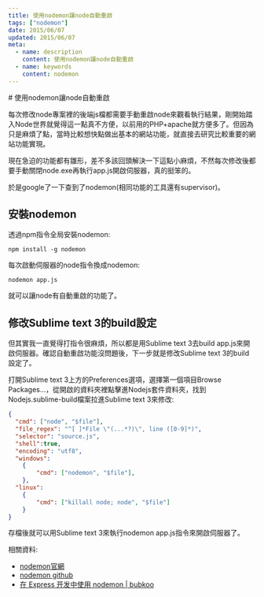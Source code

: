```yaml
---
title: 使用nodemon讓node自動重啟
tags: ["nodemon"]
date: 2015/06/07 
updated: 2015/06/07 
meta:
  - name: description
    content: 使用nodemon讓node自動重啟
  - name: keywords
    content: nodemon
---
```

<Breadcrumb />
# 使用nodemon讓node自動重啟

每次修改node專案裡的後端js檔都需要手動重啟node來觀看執行結果，剛開始踏入Node世界就覺得這一點真不方便，以前用的PHP+apache就方便多了。但因為只是麻煩了點，當時比較想快點做出基本的網站功能，就直接去研究比較重要的網站功能實現。

現在急迫的功能都有雛形，差不多該回頭解決一下這點小麻煩，不然每次修改後都要手動關閉node.exe再執行app.js開啟伺服器，真的挺笨的。

於是google了一下查到了nodemon(相同功能的工具還有supervisor)。

## 安裝nodemon

透過npm指令全局安裝nodemon:

```
npm install -g nodemon
```

每次啟動伺服器的node指令換成nodemon:

```
nodemon app.js
```

就可以讓node有自動重啟的功能了。

## 修改Sublime text 3的build設定

但其實我一直覺得打指令很麻煩，所以都是用Sublime text 3去build app.js來開啟伺服器。確認自動重啟功能沒問題後，下一步就是修改Sublime text 3的build設定了。

打開Sublime text 3上方的Preferences選項，選擇第一個項目Browse Packages...，從開啟的資料夾裡點擊進Nodejs套件資料夾，找到Nodejs.sublime-build檔案拉進Sublime text 3來修改:

```json
{
  "cmd": ["node", "$file"],
  "file_regex": "^[ ]*File \"(...*?)\", line ([0-9]*)",
  "selector": "source.js",
  "shell":true,
  "encoding": "utf8",
  "windows":
    {
        "cmd": ["nodemon", "$file"],
    },
  "linux":
    {
        "cmd": ["killall node; node", "$file"]
    }
}
```

存檔後就可以用Sublime text 3來執行nodemon app.js指令來開啟伺服器了。

相關資料:
- [nodemon官網](http://nodemon.io/)
- [nodemon github](https://github.com/remy/nodemon)
- [在 Express 开发中使用 nodemon | bubkoo](http://bubkoo.com/2014/12/02/use-nodemon-with-node-applications/)


<TagLinks /> 